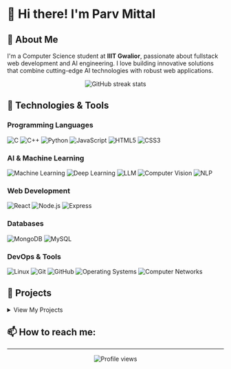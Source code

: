 # 👋 Hi there! I'm Parv Mittal

## 💫 About Me
I'm a Computer Science student at **IIIT Gwalior**, passionate about fullstack web development and AI engineering. I love building innovative solutions that combine cutting-edge AI technologies with robust web applications.

<div align="center">
  <img src="https://github-readme-streak-stats.herokuapp.com/?user=parvmittal" alt="GitHub streak stats" />
</div>

## 🔧 Technologies & Tools

### Programming Languages
![C](https://img.shields.io/badge/-C-A8B9CC?style=for-the-badge&logo=c&logoColor=white)
![C++](https://img.shields.io/badge/-C++-00599C?style=for-the-badge&logo=cplusplus&logoColor=white)
![Python](https://img.shields.io/badge/-Python-3776AB?style=for-the-badge&logo=python&logoColor=white)
![JavaScript](https://img.shields.io/badge/-JavaScript-F7DF1E?style=for-the-badge&logo=javascript&logoColor=black)
![HTML5](https://img.shields.io/badge/-HTML5-E34F26?style=for-the-badge&logo=html5&logoColor=white)
![CSS3](https://img.shields.io/badge/-CSS3-1572B6?style=for-the-badge&logo=css3&logoColor=white)

### AI & Machine Learning
![Machine Learning](https://img.shields.io/badge/-Machine%20Learning-FF6F00?style=for-the-badge&logo=tensorflow&logoColor=white)
![Deep Learning](https://img.shields.io/badge/-Deep%20Learning-5C3EE8?style=for-the-badge&logo=pytorch&logoColor=white)
![LLM](https://img.shields.io/badge/-LLM-00FFFF?style=for-the-badge&logo=openai&logoColor=black)
![Computer Vision](https://img.shields.io/badge/-Computer%20Vision-5C3EE8?style=for-the-badge&logo=opencv&logoColor=white)
![NLP](https://img.shields.io/badge/-NLP-8CAAE6?style=for-the-badge&logo=nlp&logoColor=white)

### Web Development
![React](https://img.shields.io/badge/-React-61DAFB?style=for-the-badge&logo=react&logoColor=black)
![Node.js](https://img.shields.io/badge/-Node.js-339933?style=for-the-badge&logo=nodedotjs&logoColor=white)
![Express](https://img.shields.io/badge/-Express-000000?style=for-the-badge&logo=express&logoColor=white)

### Databases
![MongoDB](https://img.shields.io/badge/-MongoDB-47A248?style=for-the-badge&logo=mongodb&logoColor=white)
![MySQL](https://img.shields.io/badge/-MySQL-4479A1?style=for-the-badge&logo=mysql&logoColor=white)

### DevOps & Tools
![Linux](https://img.shields.io/badge/-Linux-FCC624?style=for-the-badge&logo=linux&logoColor=black)
![Git](https://img.shields.io/badge/-Git-F05032?style=for-the-badge&logo=git&logoColor=white)
![GitHub](https://img.shields.io/badge/-GitHub-181717?style=for-the-badge&logo=github&logoColor=white)
![Operating Systems](https://img.shields.io/badge/-Operating%20Systems-0078D6?style=for-the-badge&logo=windows&logoColor=white)
![Computer Networks](https://img.shields.io/badge/-Computer%20Networks-006699?style=for-the-badge&logo=cisco&logoColor=white)

## 🚀 Projects
<!-- You can add your projects here -->
<details>
  <summary>View My Projects</summary>
  
  <!-- Example project format
  ### Project Name
  * Description: Brief description of what this project does
  * Technologies: Tech stack used
  * [Repository](link) | [Live Demo](link)
  -->
  
</details>

## 📫 How to reach me:
<!-- You can add your contact information here -->
<!-- 
[![Email](https://img.shields.io/badge/-Email-D14836?style=for-the-badge&logo=gmail&logoColor=white)](mailto:your.email@example.com)
[![LinkedIn](https://img.shields.io/badge/-LinkedIn-0077B5?style=for-the-badge&logo=linkedin&logoColor=white)](https://www.linkedin.com/in/your-profile/)
[![Twitter](https://img.shields.io/badge/-Twitter-1DA1F2?style=for-the-badge&logo=twitter&logoColor=white)](https://twitter.com/your-handle)
-->

---

<div align="center">
  <img src="https://komarev.com/ghpvc/?username=parvmittal&style=flat-square&color=blueviolet" alt="Profile views" />
</div>
